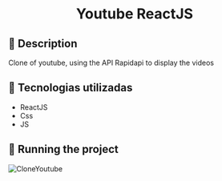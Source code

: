 <h1 align="center"> Youtube ReactJS</h1>

## :memo: Description

Clone of youtube, using the API Rapidapi to display the videos


## :wrench: Tecnologias utilizadas
* ReactJS
* Css
* JS

## :rocket: Running the project
![CloneYoutube](https://user-images.githubusercontent.com/61643695/231892698-95407f68-8b15-455a-a8d7-4fc8ce055a31.png)



